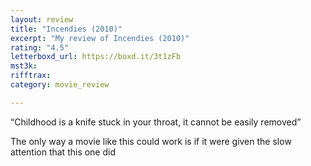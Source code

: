 ```yaml
---
layout: review
title: "Incendies (2010)"
excerpt: "My review of Incendies (2010)"
rating: "4.5"
letterboxd_url: https://boxd.it/3t1zFb
mst3k: 
rifftrax: 
category: movie_review

---
```


“Childhood is a knife stuck in your throat, it cannot be easily removed”

The only way a movie like this could work is if it were given the slow attention that this one did